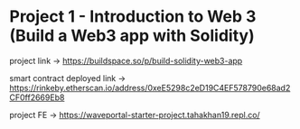 # Project 1 - Introduction to Web 3 (Build a Web3 app with Solidity)

project link -> https://buildspace.so/p/build-solidity-web3-app

smart contract deployed link -> https://rinkeby.etherscan.io/address/0xeE5298c2eD19C4EF578790e68ad2CF0ff2669Eb8

project FE -> https://waveportal-starter-project.tahakhan19.repl.co/